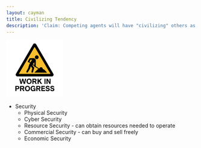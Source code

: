 ```yaml
---
layout: cayman
title: Civilizing Tendency
description: 'Claim: Competing agents will have "civilizing" others as an instrumental purpose that they could adopt as a core part of their agenda.'
---
```


<img src="../assets/images/WorkInProgress.png" height="150px;" />



- Security
	- Physical Security
	- Cyber Security
	- Resource Security - can obtain resources needed to operate
	- Commercial Security - can buy and sell freely
	- Economic Security